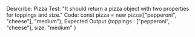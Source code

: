 Desrcribe: Pizza
Test: "It should return a pizza object with two properties for toppings and size."
Code: const pizza = new pizza(["pepperoni", "cheese"], "medium");
Expected Output {toppings : ["pepperoni", "cheese"], size: "medium" }